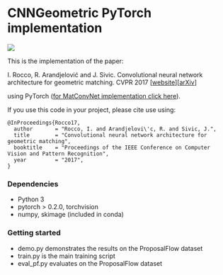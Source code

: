 # CNNGeometric PyTorch implementation

![](http://www.di.ens.fr/willow/research/cnngeometric/images/teaser.png)

This is the implementation of the paper: 

I. Rocco, R. Arandjelović and J. Sivic. Convolutional neural network architecture for geometric matching. CVPR 2017 [[website](http://www.di.ens.fr/willow/research/cnngeometric/)][[arXiv](https://arxiv.org/abs/1703.05593)]

using PyTorch ([for MatConvNet implementation click here](https://github.com/ignacio-rocco/cnngeometric_matconvnet)).

If you use this code in your project, please cite use using:
````
@InProceedings{Rocco17,
  author       = "Rocco, I. and Arandjelovi\'c, R. and Sivic, J.",
  title        = "Convolutional neural network architecture for geometric matching",
  booktitle    = "Proceedings of the IEEE Conference on Computer Vision and Pattern Recognition",
  year         = "2017",
}
````

### Dependencies ###
  - Python 3
  - pytorch > 0.2.0, torchvision
  - numpy, skimage (included in conda)

### Getting started ###
  - demo.py demonstrates the results on the ProposalFlow dataset
  - train.py is the main training script
  - eval_pf.py evaluates on the ProposalFlow dataset

